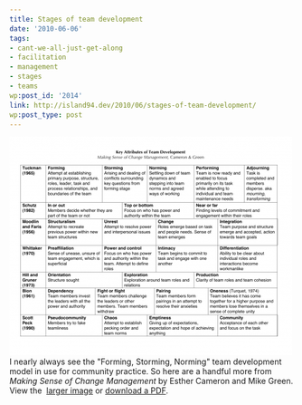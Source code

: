 ```yaml
---
title: Stages of team development
date: '2010-06-06'
tags:
- cant-we-all-just-get-along
- facilitation
- management
- stages
- teams
wp:post_id: '2014'
link: http://island94.dev/2010/06/stages-of-team-development/
wp:post_type: post
---
```


[ ![](2010-06-06-Stages-of-team-development/Stages-of-Team-Development-500x386.png "Stages of Team Development") ](2010-06-06-Stages-of-team-development/Stages-of-Team-Development.png)I nearly always see the "Forming, Storming, Norming" team development model in use for community practice. So here are a handful more from _Making Sense of Change Management_ by Esther Cameron and Mike Green. View the  [larger image](2010-06-06-Stages-of-team-development/Stages-of-Team-Development.png) or [download a PDF](2010-06-06-Stages-of-team-development/Stages-of-Team-Development.pdf).